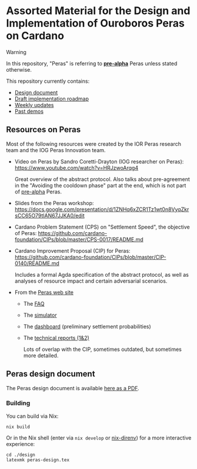 # Assorted Material for the Design and Implementation of Ouroboros Peras on Cardano

> [!WARNING]
> In this repository, "Peras" is referring to [**pre-alpha**](./docs/pre-alpha.md) Peras unless stated otherwise.

This repository currently contains:

 - [Design document](https://tweag.github.io/cardano-peras/peras-design.pdf)
 - [Draft implementation roadmap](./docs/roadmap-draft.md)
 - [Weekly updates](./docs/weekly-updates.md)
 - [Past demos](./demo/README.md)

## Resources on Peras

Most of the following resources were created by the IOR Peras research team and the IOG Peras Innovation team.

* Video on Peras by Sandro Coretti-Drayton (IOG researcher on Peras): https://www.youtube.com/watch?v=HRJzwoArqg4

  Great overview of the abstract protocol. Also talks about pre-agreement in the "Avoiding the cooldown phase" part at the end, which is not part of [pre-alpha](./docs/pre-alpha.md) Peras.

* Slides from the Peras workshop: https://docs.google.com/presentation/d/1ZNHq6xZCR1Tz1wt0n8VyqZkrsCC65O79tlAN67JJKA0/edit

* Cardano Problem Statement (CPS) on "Settlement Speed", the objective of Peras: https://github.com/cardano-foundation/CIPs/blob/master/CPS-0017/README.md

* Cardano Improvement Proposal (CIP) for Peras: https://github.com/cardano-foundation/CIPs/blob/master/CIP-0140/README.md

  Includes a formal Agda specification of the abstract protocol, as well as analyses of resource impact and certain adversarial scenarios.

* From the [Peras web site](https://peras.cardano-scaling.org/)
  * The [FAQ](https://peras.cardano-scaling.org/docs/faq)
  * The [simulator](https://peras-simulation.cardano-scaling.org)
  * The [dashboard](https://peras.cardano-scaling.org/dashboard/index.html) (preliminary settlement probabilities)
  * The [technical reports (1&2)](https://peras.cardano-scaling.org/docs/reports/)

    Lots of overlap with the CIP, sometimes outdated, but sometimes more detailed.

## Peras design document

The Peras design document is available [here as a PDF](https://tweag.github.io/cardano-peras/peras-design.pdf).

### Building

You can build via Nix:

```console
nix build
```

Or in the Nix shell (enter via `nix develop` or [nix-direnv](https://github.com/nix-community/nix-direnv)) for a more interactive experience:

```console
cd ./design
latexmk peras-design.tex
```

